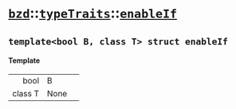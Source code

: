 # [`bzd`](../../../index.md)::[`typeTraits`](../../index.md)::[`enableIf`](../index.md)

## `template<bool B, class T> struct enableIf`

#### Template
||||
|---:|:---|:---|
|bool|B||
|class T|None||

